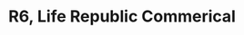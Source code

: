 ---
title: "R6, Life Republic Commerical"
url: /marunji/r6-life-republic-commerical/
shop: Supermarkt
---